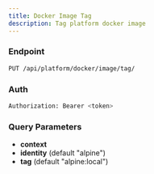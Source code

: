 ```yaml
---
title: Docker Image Tag
description: Tag platform docker image
---
```


### Endpoint

```bash
PUT /api/platform/docker/image/tag/
```

### Auth

```bash
Authorization: Bearer <token>
```

### Query Parameters

- **context**
- **identity** (default "alpine")
- **tag** (default "alpine:local")

